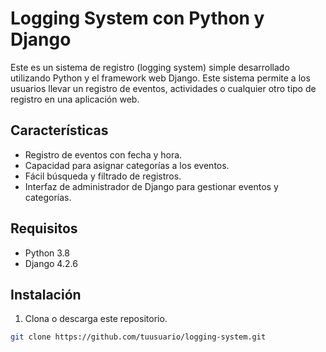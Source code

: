 # Logging System con Python y Django

Este es un sistema de registro (logging system) simple desarrollado utilizando Python y el framework web Django. Este sistema permite a los usuarios llevar un registro de eventos, actividades o cualquier otro tipo de registro en una aplicación web.

## Características

- Registro de eventos con fecha y hora.
- Capacidad para asignar categorías a los eventos.
- Fácil búsqueda y filtrado de registros.
- Interfaz de administrador de Django para gestionar eventos y categorías.

## Requisitos

- Python 3.8
- Django 4.2.6

## Instalación

1. Clona o descarga este repositorio.

```bash
git clone https://github.com/tuusuario/logging-system.git
